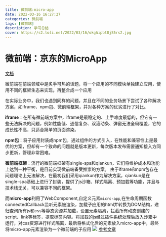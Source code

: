 ```yaml
---
title: 微前端:micro-app
date: 2022-03-16 16:27:27
categories: 微前端
tags: [微前端]
description: 学习总结
cover: https://s2.loli.net/2022/03/16/okgAipbt8jS5rs2.jpg
---
```


# 微前端：京东的MicroApp

[文档](https://micro-zoe.github.io/micro-app/docs.html#/zh-cn/start)

微前端在前端领域中是炙手可热的话题，将一个应用的不同模块单独建立应用，使用不同的框架生态来实现，再整合成一个应用

在实际业务中，我们也遇到同样的问题，并且在不同的业务场景下尝试了各种解决方案，如iframe、npm包、微前端框架，并对各种方案的优劣进行了对比。

**iframe**：在所有微前端方案中，iframe是最稳定的、上手难度最低的，但它有一些无法解决的问题，例如性能低、通信复杂、双滚动条、弹窗无法全局覆盖，它的成长性不高，只适合简单的页面渲染。

**npm包**：将子应用封装成npm包，通过组件的方式引入，在性能和兼容性上是最优的方案，但却有一个致命的问题就是版本更新，每次版本发布需要通知接入方同步更新，管理非常困难。

**微前端框架**：流行的微前端框架有single-spa和qiankun，它们将维护成本和功能上达到一种平衡，是目前实现微前端备受推崇的方案。
由于iframe和npm包存在问题理论上无法解决，在最初我们采用qiankun作为解决方案，qiankun是在single-spa基础上进行了封装，提供了js沙箱、样式隔离、预加载等功能，并且与技术栈无关，可以兼容不同的框架。

而**micro-app**利用了WebComponent,自定义元素`micro-app`,在生命周期函数connectedCallback监听元素被渲染，加载子应用的html并转换为DOM结构，递归查询所有js和css等静态资源并加载，设置元素隔离，拦截所有动态创建的script、link等标签，提取标签内容。将加载的js经过插件系统处理后放入沙箱中运行，对css资源进行样式隔离，最后将格式化后的元素放入micro-app中，最终将micro-app元素渲染为一个微前端的子应用
![](https://s2.loli.net/2022/03/16/yer1OwGfJo2du3C.png)
[参考文章](https://juejin.cn/post/6989435430559023117)